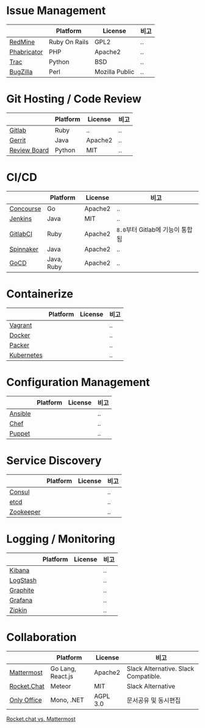 # Issue Management
|                                                           | Platform      | License        | 비고 |
|---                                                        |---            |---             |---  |
| [RedMine](/devops-tools/issue-management#redmine)         | Ruby On Rails | GPL2           | .. |
| [Phabricator](/devops-tools/issue-management#phabricator) | PHP           | Apache2        | .. |
| [Trac](/devops-tools/issue-management#trac)               | Python        | BSD            | .. |
| [BugZilla](/devops-tools/issue-management#bugzilla)       | Perl          | Mozilla Public | .. |


# Git Hosting / Code Review

|                                                           | Platform      | License        | 비고 |
|---                                                        |---            |---             |---  |
| [Gitlab](/devops-tools/git-hosting#gitlab)                | Ruby          | ..             | .. |
| [Gerrit](/devops-tools/git-hosting#gerrit)                | Java          | Apache2        | .. |
| [Review Board](/devops-tools/git-hosting#reviewboard)     | Python        | MIT            | .. |

# CI/CD

|             | Platform      | License        | 비고 |
|---          |---            |---             |---  |
| [Concourse](/devops-tools/ci-cd#concourse)   | Go            | Apache2        | .. |
| [Jenkins](/devops-tools/ci-cd#jenkins)       | Java          | MIT            | .. |
| [GitlabCI](/devops-tools/ci-cd#gitlabci)     | Ruby          | Apache2        | `8.0`부터 Gitlab에 기능이 통합됨 |
| [Spinnaker](/devops-tools/ci-cd#spinnaker)   | Java          | Apache2        | .. |
| [GoCD](/devops-tools/ci-cd#gocd)             | Java, Ruby    | Apache2        | .. |


# Containerize
|                                                   | Platform      | License        | 비고 |
|---                                                |---            |---             |---  |
| [Vagrant](/devops-tools/containerize#vagrant)        |               |                | .. |
| [Docker](/devops-tools/containerize#docker)          |               |                | .. |
| [Packer](/devops-tools/containerize#packer)          |               |                | .. |
| [Kubernetes](/devops-tools/containerize#kubernetes)  |               |                | .. |


# Configuration Management
|                                                             | Platform      | License        | 비고 |
|---                                                          |---            |---             |---  |
| [Ansible](/devops-tools/configuration-management#ansible)   |               |                | .. |
| [Chef](/devops-tools/configuration-management#chef)         |               |                | .. |
| [Puppet](/devops-tools/configuration-management#puppet)     |               |                | .. |


# Service Discovery

|                                                         | Platform      | License        | 비고 |
|---                                                      |---            |---             |---  |
| [Consul](/devops-tools/service-discovery#consul)        |               |                | .. |
| [etcd](/devops-tools/service-discovery#etcd)            |               |                | .. |
| [Zookeeper](/devops-tools/service-discovery#zookeeper)  |               |                | .. |


# Logging / Monitoring
|                                             | Platform      | License        | 비고 |
|---                                          |---            |---             |---  |
| [Kibana](/devops-tools/monitor#kibana)      |               |                | .. |
| [LogStash](/devops-tools/monitor#logstash)  |               |                | .. |
| [Graphite](/devops-tools/monitor#Graphite)  |               |                | .. |
| [Grafana](/devops-tools/monitor#grafana)    |               |                | .. |
| [Zipkin](/devops-tools/monitor#zipkin)      |               |                | .. |

# Collaboration
|                                                         | Platform          | License        | 비고 |
|---                                                      |---                |---             |---  |
| [Mattermost](/devops-tools/collaboration#mattermost)    | Go Lang, React.js | Apache2        | Slack Alternative. Slack Compatible.|
| [Rocket.Chat](/devops-tools/collaboration#rocketchat)  | Meteor            | MIT            | Slack Alternative |
| [Only Office](/devops-tools/collaboration#onlyoffice)   | Mono, .NET        | AGPL 3.0       | 문서공유 및 동시편집  |

[Rocket.chat vs. Mattermost](https://stackshare.io/stackups/lets-chat-vs-rocketchat-vs-mattermost)
